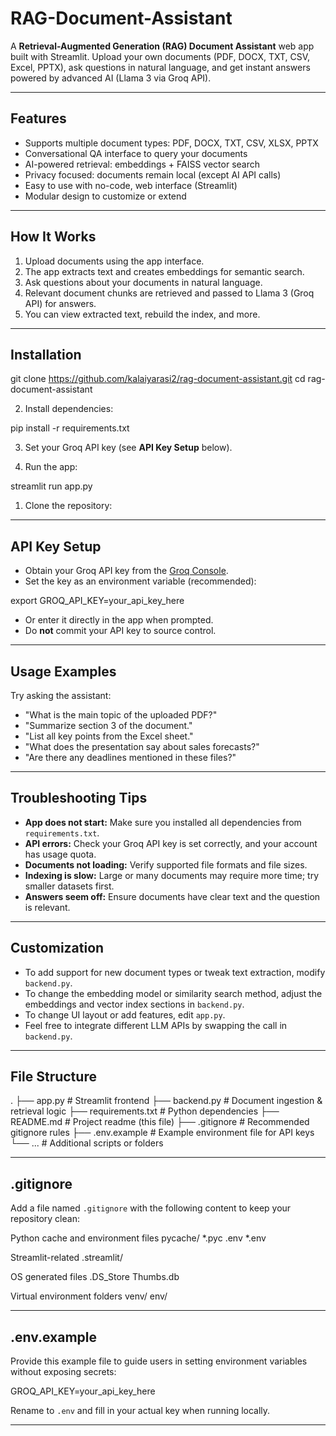 # RAG-Document-Assistant

A **Retrieval-Augmented Generation (RAG) Document Assistant** web app built with Streamlit. Upload your own documents (PDF, DOCX, TXT, CSV, Excel, PPTX), ask questions in natural language, and get instant answers powered by advanced AI (Llama 3 via Groq API).

---

## Features

- Supports multiple document types: PDF, DOCX, TXT, CSV, XLSX, PPTX  
- Conversational QA interface to query your documents  
- AI-powered retrieval: embeddings + FAISS vector search  
- Privacy focused: documents remain local (except AI API calls)  
- Easy to use with no-code, web interface (Streamlit)  
- Modular design to customize or extend

---

## How It Works

1. Upload documents using the app interface.  
2. The app extracts text and creates embeddings for semantic search.  
3. Ask questions about your documents in natural language.  
4. Relevant document chunks are retrieved and passed to Llama 3 (Groq API) for answers.  
5. You can view extracted text, rebuild the index, and more.

---

## Installation

git clone https://github.com/kalaiyarasi2/rag-document-assistant.git
cd rag-document-assistant


2. Install dependencies:

pip install -r requirements.txt


3. Set your Groq API key (see **API Key Setup** below).

4. Run the app:

streamlit run app.py


1. Clone the repository:
---

## API Key Setup

- Obtain your Groq API key from the [Groq Console](https://console.groq.com/).  
- Set the key as an environment variable (recommended):

export GROQ_API_KEY=your_api_key_here


- Or enter it directly in the app when prompted.  
- Do **not** commit your API key to source control.

---

## Usage Examples

Try asking the assistant:

- "What is the main topic of the uploaded PDF?"  
- "Summarize section 3 of the document."  
- "List all key points from the Excel sheet."  
- "What does the presentation say about sales forecasts?"  
- "Are there any deadlines mentioned in these files?"

---

## Troubleshooting Tips

- **App does not start:** Make sure you installed all dependencies from `requirements.txt`.  
- **API errors:** Check your Groq API key is set correctly, and your account has usage quota.  
- **Documents not loading:** Verify supported file formats and file sizes.  
- **Indexing is slow:** Large or many documents may require more time; try smaller datasets first.  
- **Answers seem off:** Ensure documents have clear text and the question is relevant.

---

## Customization

- To add support for new document types or tweak text extraction, modify `backend.py`.  
- To change the embedding model or similarity search method, adjust the embeddings and vector index sections in `backend.py`.  
- To change UI layout or add features, edit `app.py`.  
- Feel free to integrate different LLM APIs by swapping the call in `backend.py`.

---

## File Structure

.
├── app.py # Streamlit frontend
├── backend.py # Document ingestion & retrieval logic
├── requirements.txt # Python dependencies
├── README.md # Project readme (this file)
├── .gitignore # Recommended gitignore rules
├── .env.example # Example environment file for API keys
└── ... # Additional scripts or folders


---

## .gitignore

Add a file named `.gitignore` with the following content to keep your repository clean:

Python cache and environment files
pycache/
*.pyc
.env
*.env

Streamlit-related
.streamlit/

OS generated files
.DS_Store
Thumbs.db

Virtual environment folders
venv/
env/


---

## .env.example

Provide this example file to guide users in setting environment variables without exposing secrets:

GROQ_API_KEY=your_api_key_here


Rename to `.env` and fill in your actual key when running locally.

---




